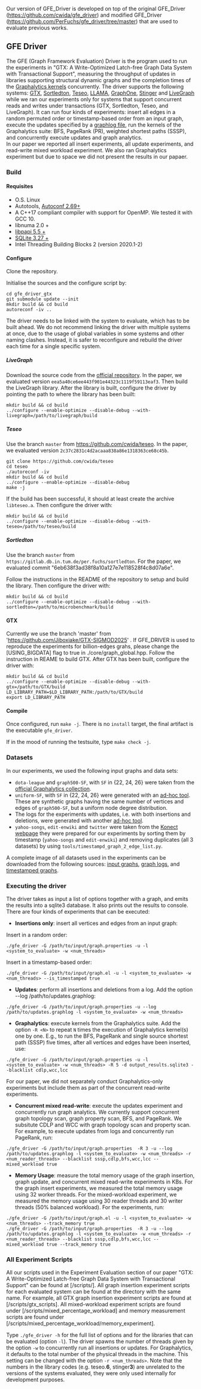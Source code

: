 
Our version of GFE_Driver is developed on top of the original GFE_Driver (https://github.com/cwida/gfe_driver) and modified GFE_Driver (https://github.com/PerFuchs/gfe_driver/tree/master) that are used to evaluate previous works.

GFE Driver
---

The GFE (Graph Framework Evaluation) Driver is the program used to run the experiments in "GTX: A  Write-Optimized Latch-free Graph Data System with Transactional Support", measuring the throughput of updates in libraries supporting structural dynamic graphs and the completion times of 
the [Graphalytics kernels](https://github.com/ldbc/ldbc_graphalytics) concurrently. 
The driver supports the following systems: [GTX](https://github.com/Jiboxiake/GTX-SIGMOD2025), [Sortledton](https://gitlab.db.in.tum.de/per.fuchs/sortledton), [Teseo](https://github.com/cwida/teseo), 
[LLAMA](https://github.com/goatdb/llama), [GraphOne](https://github.com/the-data-lab/GraphOne), 
[Stinger](http://stingergraph.com/) and [LiveGraph](https://github.com/thu-pacman/LiveGraph-Binary) while we ran our experiments only for systems that support concurrent reads and writes under transactions (GTX, Sortledton, Teseo, and LiveGraph).
It can run four kinds of experiments: insert all edges in a random permuted order or timestamp-based order from an input graph, execute the updates specified by a [graphlog file](https://github.com/Jiboxiake/graphlog), run the kernels of the Graphalytics suite: BFS, PageRank (PR), weighted shortest paths (SSSP), and concurrently execute updates and graph analytics.  
In our paper we reported all insert experiments, all update experiments, and read-write mixed workload experiment. We also ran Graphalytics experiment but due to space we did not present the results in our papaer.
### Build 

#### Requisites 
- O.S. Linux
- Autotools, [Autoconf 2.69+](https://www.gnu.org/software/autoconf/)
- A C++17 compliant compiler with support for OpenMP. We tested it with GCC 10.
- libnuma 2.0 +
- [libpapi 5.5 +](http://icl.utk.edu/papi/)
- [SQLite 3.27 +](https://sqlite.org)
- Intel Threading Building Blocks 2 (version 2020.1-2)

#### Configure
Clone the repository.

Initialise the sources and the configure script by:

```
cd gfe_driver_gtx
git submodule update --init
mkdir build && cd build
autoreconf -iv ..
```

The driver needs to be linked with the system to evaluate, which has to be built ahead. 
We do not recommend linking the driver with multiple systems at once, 
due to the usage of global variables in some systems and other naming clashes. 
Instead, it is safer to reconfigure and rebuild the driver each time for a single specific system.

##### LiveGraph

Download the source code from the [official repository](https://github.com/thu-pacman/LiveGraph). 
In the paper, we evaluated version `eea5a40ce6ee443f901e44323c1119f59113eaf3`.
Then build the LiveGraph library.
After the library is built, configure the driver by pointing the path to where the library has been built:

```
mkdir build && cd build
../configure --enable-optimize --disable-debug --with-livegraph=/path/to/livegraph/build
```

##### Teseo

Use the branch `master` from https://github.com/cwida/teseo.
In the paper, we evaluated version `2c37c2831c4d2acaaa838a86e1318363ce68c45b`.

```
git clone https://github.com/cwida/teseo
cd teseo
./autoreconf -iv
mkdir build && cd build
../configure --enable-optimize --disable-debug
make -j
```

If the build has been successful, it should at least create the archive `libteseo.a`.
Then configure the driver with:

```
mkdir build && cd build
../configure --enable-optimize --disable-debug --with-teseo=/path/to/teseo/build   
```

##### Sortledton
Use the branch `master` from `https://gitlab.db.in.tum.de/per.fuchs/sortledton`.
For the paper, we evaluated commit "6eb638f3ad38f8a10a127e7e118528f4c8d07a6e".

Follow the instructions in the README of the repository to setup and build the library.
Then configure the driver with:

```
mkdir build && cd build
../configure --enable-optimize --disable-debug --with-sortledton=/path/to/microbenchmark/build   
```

#### GTX
Currently we use the branch 'master' from 'https://github.com/Jiboxiake/GTX-SIGMOD2025' .
If GFE_DRIVER is used to reproduce the experiments for billion-edges grahs, please change the [USING_BIGDATA] flag to true in ./core/graph_global.hpp.
Follow the instruction in REAME to build GTX. After GTX has been built, configure the driver with:
```
mkdir build && cd build
../configure --enable-optimize --disable-debug --with-gtx=/path/to/GTX/build
LD_LIBRARY_PATH=$LD_LIBRARY_PATH:/path/to/GTX/build
export LD_LIBRARY_PATH 
```

#### Compile

Once configured, run `make -j`. There is no `install` target, the final artifact is the executable `gfe_driver`. 

If in the mood of running the testsuite, type `make check -j`.

### Datasets

In our experiments, we used the following input graphs and data sets:

- `dota-league` and `graph500-SF`, with `SF` in {22, 24, 26} were taken from the [official Graphalytics collection](https://www.graphalytics.org/datasets).
- `uniform-SF`, with `SF` in {22, 24, 26} were generated with an [ad-hoc tool](https://github.com/whatsthecraic/uniform_graph_generator). These are synthetic graphs having the same number of vertices and edges of `graph500-SF`, but a uniform node degree distribution.
- The logs for the experiments with updates, i.e. with both insertions and deletions,
  were generated with another [ad-hoc tool](https://github.com/whatsthecraic/graphlog). 
- `yahoo-songs`, `edit-enwiki` and `twitter` were taken from the [Konect webpage](http://konect.cc/networks/) they were prepared 
  for our experiments by sorting them by timestamp (`yahoo-songs` and `edit-enwiki`) and removing duplicates (all 3 datasets) by using `tools/timestampd_graph_2_edge_list.py`.  

A complete image of all datasets used in the experiments can be downloaded from the following sources: [input graphs](https://zenodo.org/record/3966439),
[graph logs](https://purdue0-my.sharepoint.com/:f:/g/personal/zhou822_purdue_edu/EiBWFr3Ah_JEjjebIEwxtfsB9k_QF8WWmWTFhOuC1S77VQ?e=AqAJGY), and [timestamped graphs](https://zenodo.org/record/5752476).

### Executing the driver


The driver takes as input a list of options together with a graph, and emits the results into a sqlite3 database. It also prints out the results to console.
There are four kinds of experiments that can be executed:

- **Insertions only**: insert all vertices and edges from an input graph:

Insert in a random order:
```
./gfe_driver -G /path/to/input/graph.properties -u -l <system_to_evaluate> -w <num_threads>

```
Insert in a timestamp-based order:
```
./gfe_driver -G /path/to/input/graph.el -u -l <system_to_evaluate> -w <num_threads> --is_timestamped true
```

- **Updates**: perform all insertions and deletions from a log. Add the option --log /path/to/updates.graphlog:

```
./gfe_driver -G /path/to/input/graph.properties -u --log /path/to/updates.graphlog -l <system_to_evaluate> -w <num_threads>
```

- **Graphalytics**: execute kernels from the Graphalytics suite. Add the option `-R <N>` to repeat `N` times the execution of Graphalytics kernel(s) one by one. E.g., to run the BFS, PageRank and single source shortest path (SSSP) five times, after all vertices and edges have been inserted, use:

```
./gfe_driver -G /path/to/input/graph.properties -u -l <system_to_evaluate> -w <num_threads> -R 5 -d output_results.sqlite3 --blacklist cdlp,wcc,lcc
```
For our paper, we did not separately conduct Graphalytics-only experiments but include them as part of the concurrent read-write experiments.

- **Concurrent mixed read-write**: execute the updates experiment and concurrently run graph analytics. We currently support concurrent graph topology scan, graph property scan, BFS, and PageRank. We subsitute CDLP and WCC with graph topology scan and property scan. For example, to execute updates from logs and concurrently run PageRank, run:

```
./gfe_driver -G /path/to/input/graph.properties  -R 3 -u --log /path/to/updates.graphlog -l <system_to_evaluate> -w <num_threads> -r <num_reader_threads> --blacklist sssp,cdlp,bfs,wcc,lcc --mixed_workload true
```

- **Memory Usage**: measure the total memory usage of the graph insertion, graph update, and concurrent mixed read-write experiments in KBs. For the graph insert experiments, we measured the total memory usage using 32 worker threads. For the mixed-workload experiment, we measured the memory usage using 30 reader threads and 30 writer threads (50% balanced workload). For the experiments, run:
```
./gfe_driver -G /path/to/input/graph.el -u -l <system_to_evaluate> -w <num_threads> --track_memory true
./gfe_driver -G /path/to/input/graph.properties  -R 3 -u --log /path/to/updates.graphlog -l <system_to_evaluate> -w <num_threads> -r <num_reader_threads> --blacklist sssp,cdlp,bfs,wcc,lcc --mixed_workload true --track_memory true
```
### All Experiment Scripts
All our scripts used in the Experiment Evaluation section of our paper "GTX: A  Write-Optimized Latch-free Graph Data System with Transactional Support" can be found at [/scripts/]. All graph insertion experiment scripts for each evaluated system can be found at the directory with the same name. For example, all GTX graph insertion experiment scripts are found at [/scripts/gtx_scripts]. All mixed-workload experiment scripts are found under [/scripts/mixed_percentage_workload] and memory measurement scripts are found under [/scripts/mixed_percentage_workload/memory_experiment].

Type `./gfe_driver -h` for the full list of options and for the libraries that can be evaluated (option `-l`). The driver spawns the number of threads given by the option `-w` to concurrently run all insertions or updates. For Graphalytics, it defaults to the total number of the physical threads in the machine. This setting can be changed with the option `-r <num_threads>`. Note that the numbers
in the library codes (e.g. teseo.**6**, stinger**3**) are unrelated to the versions of the systems evaluated, they were only used
internally for development purposes.




